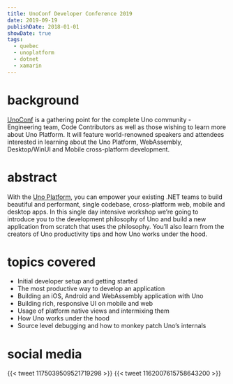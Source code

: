 ```yaml
---
title: UnoConf Developer Conference 2019
date: 2019-09-19
publishDate: 2018-01-01
showDate: true
tags: 
  - quebec
  - unoplatform
  - dotnet
  - xamarin
---
```


# background

[UnoConf](https://unoconf.com/) is a gathering point for the complete Uno community - Engineering team, Code Contributors as well as those wishing to learn more about Uno Platform. It will feature world-renowned speakers and attendees interested in learning about the Uno Platform, WebAssembly, Desktop/WinUI and Mobile cross-platform development.


# abstract

With the [Uno Platform](https://platform.uno), you can empower your existing .NET teams to build beautiful and performant, single codebase, cross-platform web, mobile and desktop apps. In this single day intensive workshop we’re going to introduce you to the development philosophy of Uno and build a new application from scratch that uses the philosophy. You’ll also learn from the creators of Uno productivity tips and how Uno works under the hood. 
 
# topics covered

* Initial developer setup and getting started
* The most productive way to develop an application
* Building an iOS, Android and WebAssembly application with Uno
* Building rich, responsive UI on mobile and web
* Usage of platform native views and intermixing them
* How Uno works under the hood
* Source level debugging and how to monkey patch Uno’s internals

# social media

{{< tweet 1175039509521719298 >}}
{{< tweet 1162007615758643200 >}}

